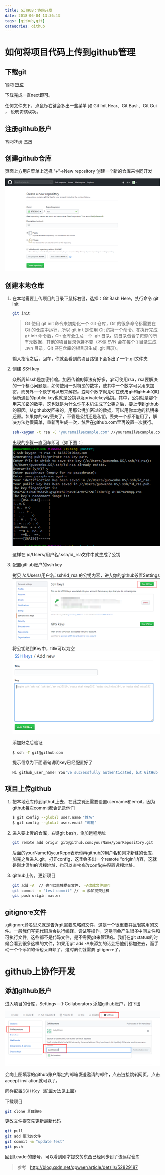 ```yaml
---
title: GITHUB：协同开发
date: 2018-06-04 13:36:43
tags: [github,git]
categories: github
---
```


# 如何将项目代码上传到github管理

## 下载git

官网 [链接](https://git-scm.com/downloads)

下载完成一直next即可。

任何文件夹下，点鼠标右键会多出一些菜单
如 Git Init Hear、Git Bash、Git Gui ， 说明安装成功。

## 注册github账户

官网注册 [官网](https://github.com/)

<!-- more -->

## 创建github仓库

页面上方用户菜单上选择 “+”->New repository 创建一个新的仓库来协同开发

![github](/images/2018-06-04/github_1.png)

## 创建本地仓库

1. 在本地需要上传项目的目录下鼠标右键，选择：Git Bash Here，执行命令 git init
	
	```bash
	git init
	```

	> Git 使用 git init 命令来初始化一个 Git 仓库，Git 的很多命令都需要在 Git 的仓库中运行，所以 git init 是使用 Git 的第一个命令。在执行完成 git init 命令后，Git 仓库会生成一个 .git 目录，该目录包含了资源的所有元数据，其他的项目目录保持不变（不像 SVN 会在每个子目录生成 .svn 目录，Git 只在仓库的根目录生成 .git 目录）。

	输入指令之后，回车，你就会看到的项目路径下会多出了一个.git文件夹

2. 创建 SSH key

	众所周知ssh是加密传输。加密传输的算法有好多，git可使用rsa，rsa要解决的一个核心问题是，如何使用一对特定的数字，使其中一个数字可以用来加密，而另外一个数字可以用来解密。这两个数字就是你在使用git和github的时候所遇到的public key也就是公钥以及privatekey私钥。其中，公钥就是那个用来加密的数字，这也就是为什么你在本机生成了公钥之后，要上传到github的原因。从github发回来的，用那公钥加密过的数据，可以用你本地的私钥来还原。如果你的key丢失了，不管是公钥还是私钥，丢失一个都不能用了，解决方法也很简单，重新再生成一次，然后在github.com里再设置一次就行。

	```bash
	ssh-keygen -t rsa -C "youremail@example.com" //youremail@example.com是在github注册时候使用的邮箱
	```

	出现的步骤一直回车即可（如下图：）
	![github-ssh](/images/2018-05-31/hexo_github_ssh.png "SSH")

	这样在 /c/Users/用户名/.ssh/id_rsa文件中就生成了公钥

3. 配置github账户的ssh key

	拷贝 /c/Users/用户名/.ssh/id_rsa 的公钥内容，进入你的github设置Settings
	![github-ssh](/images/2018-05-31/hexo_github_ssh_1.png "SSH")

	将公钥贴到Key中，title可以为空
	![github-ssh](/images/2018-05-31/hexo_github_ssh_2.png "SSH")

	添加好之后验证

	```bash
	$ ssh -T git@github.com
	```

	提示信息为下面语句说明key已经配置好了

	```bash
	Hi github_user_name! You've successfully authenticated, but GitHub does not provide shell access.
	```

## 项目上传github

1. 把本地仓库传到github上去，在此之前还需要设置username和email，因为github每次commit都会记录他们

	```bash
	$ git config --global user.name "姓名"
	$ git config --global user.email "邮箱"
	```

2. 进入要上传的仓库，右键git bash，添加远程地址
	```bash
	git remote add origin git@github.com:yourName/yourRepository.git
	```

	后面的yourName和yourRepo表示你再github的用户名和刚才新建的仓库，加完之后进入.git，打开config，这里会多出一个remote “origin”内容，这就是刚才添加的远程地址，也可以直接修改config来配置远程地址。

3. github上传，更新项目

	```bash
	git add -A  // 也可以单独提交文件， -A改成文件即可
	git commit -m "test commit" // -m 添加提交注释
	git push origin master
	```

## gitignore文件

.gitignore顾名思义就是告诉git需要忽略的文件，这是一个很重要并且很实用的文件。一般我们写完代码后会执行编译、调试等操作，这期间会产生很多中间文件和可执行文件，这些都不是代码文件，是不需要git来管理的。我们在git status的时候会看到很多这样的文件，如果用git add -A来添加的话会把他们都加进去，而手动一个个添加的话也太麻烦了。这时我们就需要.gitignore了。

# github上协作开发

## 添加github账户

进入项目的仓库，Settings —》 Collaborators 添加github账户，如下图

![github](/images/2018-06-04/github_2.png "SSH")

会向上图填写的github账户绑定的邮箱发送邀请的邮件，点击链接跳转网页，点击accept invitation就可以了。

同样配置SSH Key（配置方法见上面）

下载项目
```bash
git clone 项目路径
```

更改文件提交先更新最新代码

```bash
git pull
git add 更改的文件
git commit -m "update test"
git push
```

回到Leader的账号，可以看到刚才提交的东西已经同步到了该远程仓库 


> 参考：http://blog.csdn.net/gpwner/article/details/52829187